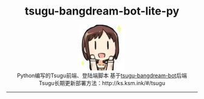 
<h1 align="center"> tsugu-bangdream-bot-lite-py </h1>


<div align="center"> <img src="/logo.jpg" width="120"/> </div>

<div align="center">  Python编写的Tsugu前端、登陆端脚本 基于<a href="https://github.com/Yamamoto-2/tsugu-bangdream-bot">tsugu-bangdream-bot</a>后端
</div>
<div align="center">  Tsugu长期更新部署方法：http://ks.ksm.ink/#/tsugu </a>
</div>

***


